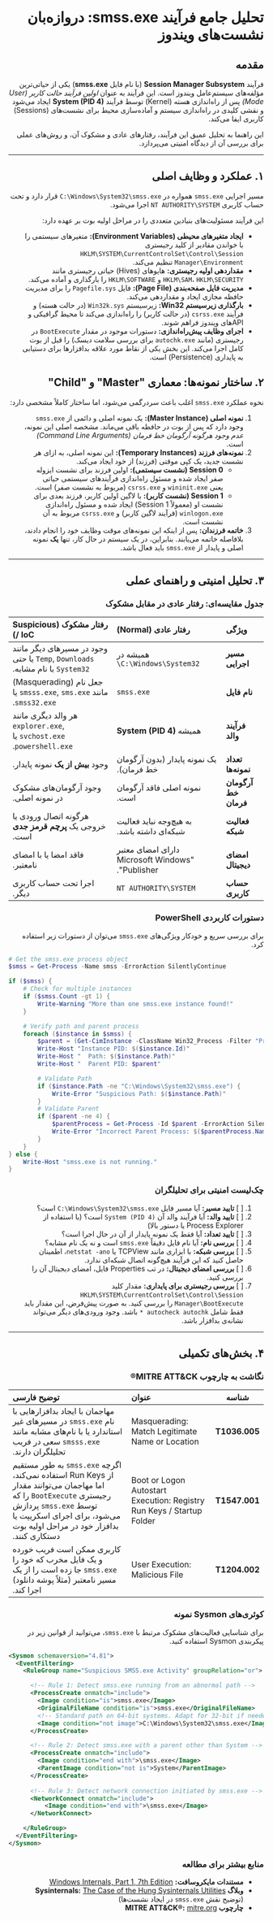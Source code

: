 
<div dir="rtl">

# تحلیل جامع فرآیند smss.exe: دروازه‌بان نشست‌های ویندوز

## مقدمه

فرآیند **Session Manager Subsystem** (با نام فایل **smss.exe**) یکی از حیاتی‌ترین مؤلفه‌های سیستم‌عامل ویندوز است. این فرآیند به عنوان *اولین فرآیند حالت کاربر (User Mode)* پس از راه‌اندازی هسته (Kernel) توسط فرآیند **System (PID 4)** ایجاد می‌شود و نقشی کلیدی در راه‌اندازی سیستم و آماده‌سازی محیط برای نشست‌های (Sessions) کاربری ایفا می‌کند.

این راهنما به تحلیل عمیق این فرآیند، رفتارهای عادی و مشکوک آن، و روش‌های عملی برای بررسی آن از دیدگاه امنیتی می‌پردازد.

---

## ۱. عملکرد و وظایف اصلی

مسیر اجرایی `smss.exe` همواره در `C:\Windows\System32\smss.exe` قرار دارد و تحت حساب کاربری `NT AUTHORITY\SYSTEM` اجرا می‌شود.

این فرآیند مسئولیت‌های بنیادین متعددی را در مراحل اولیه بوت بر عهده دارد:

-   **ایجاد متغیرهای محیطی (Environment Variables):** متغیرهای سیستمی را با خواندن مقادیر از کلید رجیستری `HKLM\SYSTEM\CurrentControlSet\Control\Session Manager\Environment` تنظیم می‌کند.
-   **مقداردهی اولیه رجیستری:** هایوهای (Hives) حیاتی رجیستری مانند `HKLM\SAM`، `HKLM\SECURITY` و `HKLM\SOFTWARE` را بارگذاری و آماده می‌کند.
-   **مدیریت فایل صفحه‌بندی (Page File):** فایل `Pagefile.sys` را برای مدیریت حافظه مجازی ایجاد و مقداردهی می‌کند.
-   **بارگذاری زیرسیستم Win32:** زیرسیستم `Win32k.sys` (در حالت هسته) و فرآیند `csrss.exe` (در حالت کاربر) را راه‌اندازی می‌کند تا محیط گرافیکی و APIهای ویندوز فراهم شوند.
-   **اجرای وظایف پیش‌راه‌اندازی:** دستورات موجود در مقدار `BootExecute` در رجیستری (مانند `autochk.exe` برای بررسی سلامت دیسک) را قبل از بوت کامل اجرا می‌کند. این بخش یکی از نقاط مورد علاقه بدافزارها برای دستیابی به پایداری (Persistence) است.

## ۲. ساختار نمونه‌ها: معماری "Master" و "Child"

<p dir="rtl">نحوه عملکرد <code>smss.exe</code> اغلب باعث سردرگمی می‌شود، اما ساختار کاملاً مشخصی دارد:</p>

<ol dir="rtl">
  <li><b>نمونه اصلی (Master Instance):</b> یک نمونه اصلی و دائمی از <code>smss.exe</code> وجود دارد که پس از بوت در حافظه باقی می‌ماند. مشخصه اصلی این نمونه، <i>عدم وجود هرگونه آرگومان خط فرمان (Command Line Arguments)</i> است.</li>

  <li><b>نمونه‌های فرزند (Temporary Instances):</b> این نمونه اصلی، به ازای هر نشست جدید، یک کپی موقتی (فرزند) از خود ایجاد می‌کند.
    <ul dir="rtl">
      <li><b>Session 0 (نشست سیستمی):</b> اولین فرزند برای نشست ایزوله صفر ایجاد شده و مسئول راه‌اندازی فرآیندهای سیستمی حیاتی یعنی <code>wininit.exe</code> و <code>csrss.exe</code> (مربوط به نشست صفر) است.</li>
      <li><b>Session 1 (نشست کاربر):</b> با لاگین اولین کاربر، فرزند بعدی برای نشست او (معمولاً Session 1) ایجاد شده و مسئول راه‌اندازی <code>winlogon.exe</code> (فرآیند لاگین کاربر) و <code>csrss.exe</code> مربوط به آن نشست است.</li>
    </ul>
  </li>

  <li><b>خاتمه فرزندان:</b> پس از اینکه این نمونه‌های موقت وظایف خود را انجام دادند، بلافاصله خاتمه می‌یابند. بنابراین، در یک سیستم در حال کار، تنها <b>یک</b> نمونه اصلی و پایدار از <code>smss.exe</code> باید فعال باشد.</li>
</ol>

---

## ۳. تحلیل امنیتی و راهنمای عملی

### جدول مقایسه‌ای: رفتار عادی در مقابل مشکوک

| ویژگی | رفتار عادی (Normal) | رفتار مشکوک (Suspicious / IoC) |
| :--- | :--- | :--- |
| **مسیر اجرایی** | همیشه در `C:\Windows\System32\` | وجود در مسیرهای دیگر مانند `Temp`, `Downloads` یا حتی `System32` با نام مشابه. |
| **نام فایل** | `smss.exe` | جعل نام (Masquerading) مانند `smsss.exe`, `sms.exe` یا `smss32.exe`. |
| **فرآیند والد** | همیشه **System (PID 4)** | هر والد دیگری مانند `explorer.exe`, `svchost.exe` یا `powershell.exe`. |
| **تعداد نمونه‌ها** | یک نمونه پایدار (بدون آرگومان خط فرمان). | وجود **بیش از یک** نمونه پایدار. |
| **آرگومان خط فرمان** | نمونه اصلی فاقد آرگومان است. | وجود آرگومان‌های مشکوک در نمونه اصلی. |
| **فعالیت شبکه** | به هیچ‌وجه نباید فعالیت شبکه‌ای داشته باشد. | هرگونه اتصال ورودی یا خروجی یک **پرچم قرمز جدی** است. |
| **امضای دیجیتال** | دارای امضای معتبر "Microsoft Windows Publisher". | فاقد امضا یا با امضای نامعتبر. |
| **حساب کاربری** | `NT AUTHORITY\SYSTEM` | اجرا تحت حساب کاربری دیگر. |

### دستورات کاربردی PowerShell

برای بررسی سریع و خودکار ویژگی‌های `smss.exe` می‌توان از دستورات زیر استفاده کرد.

<div dir="ltr">

```powershell
# Get the smss.exe process object
$smss = Get-Process -Name smss -ErrorAction SilentlyContinue

if ($smss) {
    # Check for multiple instances
    if ($smss.Count -gt 1) {
        Write-Warning "More than one smss.exe instance found!"
    }

    # Verify path and parent process
    foreach ($instance in $smss) {
        $parent = (Get-CimInstance -ClassName Win32_Process -Filter "ProcessId = $($instance.Id)").ParentProcessId
        Write-Host "Instance PID: $($instance.Id)"
        Write-Host "  Path: $($instance.Path)"
        Write-Host "  Parent PID: $parent"

        # Validate Path
        if ($instance.Path -ne "C:\Windows\System32\smss.exe") {
            Write-Error "Suspicious Path: $($instance.Path)"
        }
        # Validate Parent
        if ($parent -ne 4) {
            $parentProcess = Get-Process -Id $parent -ErrorAction SilentlyContinue
            Write-Error "Incorrect Parent Process: $($parentProcess.Name)"
        }
    }
} else {
    Write-Host "smss.exe is not running."
}
```

</div>

### چک‌لیست امنیتی برای تحلیلگران

1.  [ ] **تایید مسیر:** آیا مسیر فایل `C:\Windows\System32\smss.exe` است؟
2.  [ ] **تایید والد:** آیا فرآیند والد آن `System (PID 4)` است؟ (با استفاده از Process Explorer یا دستور بالا)
3.  [ ] **تایید تعداد:** آیا فقط یک نمونه پایدار از آن در حال اجرا است؟
4.  [ ] **بررسی نام:** آیا نام فایل دقیقاً `smss.exe` است و نه یک نام مشابه؟
5.  [ ] **بررسی شبکه:** با ابزاری مانند TCPView یا `netstat -ano`، اطمینان حاصل کنید که این فرآیند هیچ‌گونه اتصال شبکه‌ای ندارد.
6.  [ ] **بررسی امضای دیجیتال:** در تب Properties فایل، امضای دیجیتال آن را بررسی کنید.
7.  [ ] **بررسی رجیستری برای پایداری:** مقدار کلید `HKLM\SYSTEM\CurrentControlSet\Control\Session Manager\BootExecute` را بررسی کنید. به صورت پیش‌فرض، این مقدار باید فقط شامل `autocheck autochk *` باشد. وجود ورودی‌های دیگر می‌تواند نشانه‌ی بدافزار باشد.

---

## ۴. بخش‌های تکمیلی

### نگاشت به چارچوب MITRE ATT&CK®

| شناسه | عنوان | توضیح فارسی |
| :---: | :--- | :--- |
| **T1036.005** | Masquerading: Match Legitimate Name or Location | مهاجمان با ایجاد بدافزارهایی با نام `smss.exe` در مسیرهای غیر استاندارد یا با نام‌های مشابه مانند `smsss.exe` سعی در فریب تحلیلگران دارند. |
| **T1547.001** | Boot or Logon Autostart Execution: Registry Run Keys / Startup Folder | اگرچه `smss.exe` به طور مستقیم از Run Keys استفاده نمی‌کند، اما مهاجمان می‌توانند مقدار رجیستری `BootExecute` را که توسط `smss.exe` پردازش می‌شود، برای اجرای اسکریپت یا بدافزار خود در مراحل اولیه بوت دستکاری کنند. |
| **T1204.002** | User Execution: Malicious File | کاربری ممکن است فریب خورده و یک فایل مخرب که خود را `smss.exe` جا زده است را از یک مسیر نامعتبر (مثلاً پوشه دانلود) اجرا کند. |

### کوئری‌های Sysmon نمونه

برای شناسایی فعالیت‌های مشکوک مرتبط با `smss.exe`، می‌توانید از قوانین زیر در پیکربندی Sysmon استفاده کنید.

<div dir="ltr">

```xml
<Sysmon schemaversion="4.81">
  <EventFiltering>
    <RuleGroup name="Suspicious SMSS.exe Activity" groupRelation="or">

      <!-- Rule 1: Detect smss.exe running from an abnormal path -->
      <ProcessCreate onmatch="include">
        <Image condition="is">smss.exe</Image>
        <OriginalFileName condition="is">smss.exe</OriginalFileName>
        <!-- Standard path on 64-bit systems. Adapt for 32-bit if needed. -->
        <Image condition="not image">C:\Windows\System32\smss.exe</Image>
      </ProcessCreate>

      <!-- Rule 2: Detect smss.exe with a parent other than System -->
      <ProcessCreate onmatch="include">
        <Image condition="end with">\smss.exe</Image>
        <ParentImage condition="not is">System</ParentImage>
      </ProcessCreate>
      
      <!-- Rule 3: Detect network connection initiated by smss.exe -->
      <NetworkConnect onmatch="include">
          <Image condition="end with">\smss.exe</Image>
      </NetworkConnect>

    </RuleGroup>
  </EventFiltering>
</Sysmon>
```

</div>

### منابع بیشتر برای مطالعه

-   **مستندات مایکروسافت:** [Windows Internals, Part 1, 7th Edition](https://docs.microsoft.com/en-us/sysinternals/resources/windows-internals)
-   **وبلاگ Sysinternals:** [The Case of the Hung Sysinternals Utilities](https://techcommunity.microsoft.com/t5/windows-blog-archive/the-case-of-the-hung-sysinternals-utilities/ba-p/723559) (توضیح نقش `smss.exe` در ایجاد نشست‌ها)
-   **چارچوب MITRE ATT&CK®:** [mitre.org](https://attack.mitre.org/)

</div>
